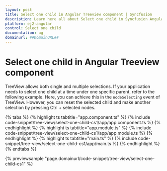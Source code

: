 ```yaml
---
layout: post
title: Select one child in Angular Treeview component | Syncfusion
description: Learn here all about Select one child in Syncfusion Angular Treeview component of Syncfusion Essential JS 2 and more.
platform: ej2-angular
control: Select one child 
documentation: ug
domainurl: ##DomainURL##
---
```


# Select one child in Angular Treeview component

TreeView allows both single and multiple selections. If your application needs to select one child at a time under one specific parent, refer to the following example. Here, you can achieve this in the `nodeSelecting` event of TreeView. However, you can reset the selected child and make another selection by pressing Ctrl + selected nodes.

{% tabs %}
{% highlight ts tabtitle="app.component.ts" %}
{% include code-snippet/tree-view/select-one-child-cs1/app/app.component.ts %}
{% endhighlight %}
{% highlight ts tabtitle="app.module.ts" %}
{% include code-snippet/tree-view/select-one-child-cs1/app/app.module.ts %}
{% endhighlight %}
{% highlight ts tabtitle="main.ts" %}
{% include code-snippet/tree-view/select-one-child-cs1/app/main.ts %}
{% endhighlight %}
{% endtabs %}
  
{% previewsample "page.domainurl/code-snippet/tree-view/select-one-child-cs1" %}